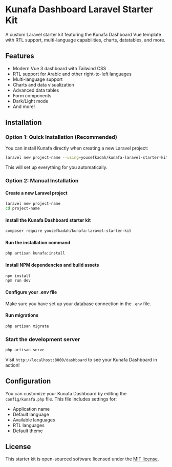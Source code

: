 # Kunafa Dashboard Laravel Starter Kit

A custom Laravel starter kit featuring the Kunafa Dashboard Vue template with RTL support, multi-language capabilities, charts, datatables, and more.

## Features

- Modern Vue 3 dashboard with Tailwind CSS
- RTL support for Arabic and other right-to-left languages
- Multi-language support
- Charts and data visualization
- Advanced data tables
- Form components
- Dark/Light mode
- And more!

## Installation

### Option 1: Quick Installation (Recommended)

You can install Kunafa directly when creating a new Laravel project:

```bash
laravel new project-name --using=yousefkadah/kunafa-laravel-starter-kit
```

This will set up everything for you automatically.

### Option 2: Manual Installation

#### Create a new Laravel project

```bash
laravel new project-name
cd project-name
```

#### Install the Kunafa Dashboard starter kit

```bash
composer require yousefkadah/kunafa-laravel-starter-kit
```

#### Run the installation command

```bash
php artisan kunafa:install
```

#### Install NPM dependencies and build assets

```bash
npm install
npm run dev
```

#### Configure your .env file

Make sure you have set up your database connection in the `.env` file.

#### Run migrations

```bash
php artisan migrate
```

### Start the development server

```bash
php artisan serve
```

Visit `http://localhost:8000/dashboard` to see your Kunafa Dashboard in action!

## Configuration

You can customize your Kunafa Dashboard by editing the `config/kunafa.php` file. This file includes settings for:

- Application name
- Default language
- Available languages
- RTL languages
- Default theme

## License

This starter kit is open-sourced software licensed under the [MIT license](https://opensource.org/licenses/MIT).
